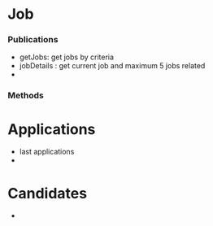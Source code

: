 # Job
### Publications
* getJobs: get jobs by criteria
* jobDetails : get current job and maximum 5 jobs related
* 


### Methods



# Applications
* last applications
* 

# Candidates
- 

